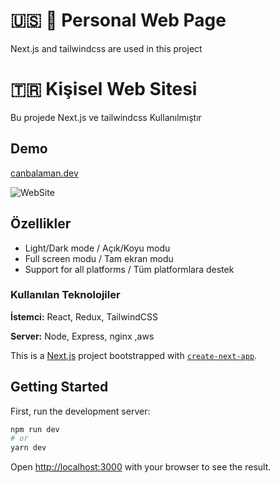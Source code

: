 # 🇺🇸 🏴󠁧󠁢󠁥󠁮󠁧󠁿 Personal Web Page

Next.js and tailwindcss are used in this project

  
# 🇹🇷 Kişisel Web Sitesi

Bu projede Next.js ve tailwindcss Kullanılmıştır


## Demo
 

[canbalaman.dev](https://canbalaman.dev/) 


![WebSite](https://user-images.githubusercontent.com/65334876/185568636-0ea98719-b6bb-4271-901c-9a9b3a1fe61f.gif)


  
## Özellikler

- Light/Dark mode / Açık/Koyu modu
- Full screen modu / Tam ekran modu 
- Support for all platforms / Tüm platformlara destek

  
### Kullanılan Teknolojiler

**İstemci:** React, Redux, TailwindCSS

**Server:** Node, Express, nginx ,aws

This is a [Next.js](https://nextjs.org/) project bootstrapped with [`create-next-app`](https://github.com/vercel/next.js/tree/canary/packages/create-next-app).

## Getting Started

First, run the development server:

```bash
npm run dev
# or
yarn dev
```

Open [http://localhost:3000](http://localhost:3000) with your browser to see the result.
  
